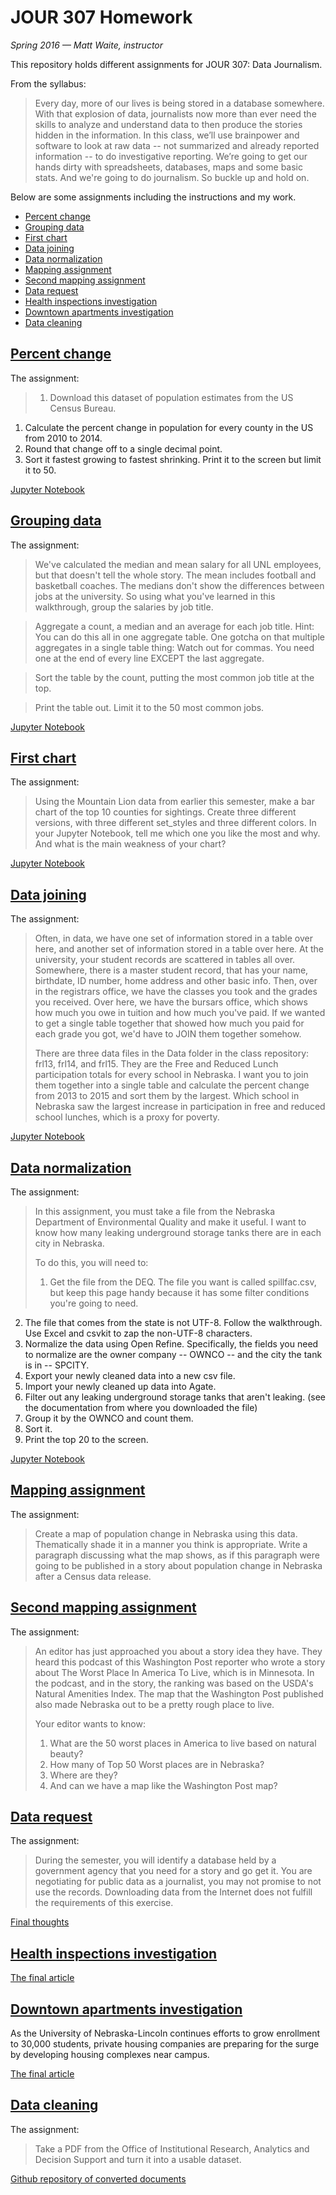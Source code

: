 # JOUR 307 Homework
*Spring 2016 — Matt Waite, instructor*

This repository holds different assignments for JOUR 307: Data Journalism. 

From the syllabus:
> Every day, more of our lives is being stored in a database somewhere. With that explosion of data, journalists now more than ever need the skills to analyze and understand data to then produce the stories hidden in the information. In this class, we’ll use brainpower and software to look at raw data -- not summarized and already reported information -- to do investigative reporting. We’re going to get our hands dirty with spreadsheets, databases, maps and some basic stats. And we're going to do journalism. So buckle up and hold on.

Below are some assignments including the instructions and my work.

* [Percent change](#percentchange)
* [Grouping data](#groupby)
* [First chart](#firstchart)
* [Data joining](#join)
* [Data normalization](#normalization)
* [Mapping assignment](#mapping)
* [Second mapping assignment](#secondmapping)
* [Data request](#datarequest)
* [Health inspections investigation](#inspections)
* [Downtown apartments investigation](#apartments)
* [Data cleaning](#cleaning)

<a name="percentchange"></a>
## [Percent change](PercentChange)

The assignment:
>1. Download this dataset of population estimates from the US Census Bureau.
1. Calculate the percent change in population for every county in the US from 2010 to 2014.
1. Round that change off to a single decimal point.
1. Sort it fastest growing to fastest shrinking. Print it to the screen but limit it to 50.

[Jupyter Notebook](PercentChange/PercentChange.ipynb)

<a name="groupby"></a>
## [Grouping data](GroupByAssignment)

The assignment:
>We've calculated the median and mean salary for all UNL employees, but that doesn't tell the whole story. The mean includes football and basketball coaches. The medians don't showthe differences between jobs at the university. So using what you've learned in this walkthrough, group the salaries by job title.   

>Aggregate a count, a median and an average for each job title. Hint: You can do this all in one aggregate table. One gotcha on that multiple aggregates in a single table thing: Watch out for commas. You need one at the end of every line EXCEPT the last aggregate.  >Sort the table by the count, putting the most common job title at the top.  >Print the table out. Limit it to the 50 most common jobs.

[Jupyter Notebook](GroupByAssignment/GroupByHomework.ipynb)

<a name="firstchart"></a>
## [First chart](ChartAssignment)
The assignment:
>Using the Mountain Lion data from earlier this semester, make a bar chart of the top 10 counties for sightings. Create three different versions, with three different set_styles and three different colors. In your Jupyter Notebook, tell me which one you like the most and why. And what is the main weakness of your chart?

[Jupyter Notebook](ChartAssignment/ChartAssignment.ipynb) 

<a name="join"></a>
## [Data joining](DataJoining)
The assignment:
>Often, in data, we have one set of information stored in a table over here, and another set of information stored in a table over here. At the university, your student records are scattered in tables all over. Somewhere, there is a master student record, that has your name, birthdate, ID number, home address and other basic info. Then, over in the registrars office, we have the classes you took and the grades you received. Over here, we have the bursars office, which shows how much you owe in tuition and how much you've paid. If we wanted to get a single table together that showed how much you paid for each grade you got, we'd have to JOIN them together somehow.  
>
>There are three data files in the Data folder in the class repository: frl13, frl14, and frl15. They are the Free and Reduced Lunch participation totals for every school in Nebraska. I want you to join them together into a single table and calculate the percent change from 2013 to 2015 and sort them by the largest. Which school in Nebraska saw the largest increase in participation in free and reduced school lunches, which is a proxy for poverty.

[Jupyter Notebook](DataJoining/JoinAssignment.ipynb)


<a name="normalization"></a>
## [Data normalization](DataNormalization) 

The assignment:
>In this assignment, you must take a file from the Nebraska Department of Environmental Quality and make it useful. I want to know how many leaking underground storage tanks there are in each city in Nebraska.  
>  
>To do this, you will need to:  
>
>1. Get the file from the DEQ. The file you want is called spillfac.csv, but keep this page handy because it has some filter conditions you're going to need.
2. The file that comes from the state is not UTF-8. Follow the walkthrough. Use Excel and csvkit to zap the non-UTF-8 characters.
3. Normalize the data using Open Refine. Specifically, the fields you need to normalize are the owner company -- OWNCO -- and the city the tank is in -- SPCITY.
4. Export your newly cleaned data into a new csv file.
5. Import your newly cleaned up data into Agate.
6. Filter out any leaking underground storage tanks that aren't leaking. (see the documentation from where you downloaded the file)
7. Group it by the OWNCO and count them.
8. Sort it.
8. Print the top 20 to the screen.

[Jupyter Notebook](DataNormalization/DataNormalization.ipynb)

<a name="mapping"></a>
## [Mapping assignment](MappingAssignment)

The assignment:
>Create a map of population change in Nebraska using this data. Thematically shade it in a manner you think is appropriate. Write a paragraph discussing what the map shows, as if this paragraph were going to be published in a story about population change in Nebraska after a Census data release.



<a name="secondmapping"></a>
## [Second mapping assignment](SecondMappingAssignment)

The assignment:
>An editor has just approached you about a story idea they have. They heard this podcast of this Washington Post reporter who wrote a story about The Worst Place In America To Live, which is in Minnesota. In the podcast, and in the story, the ranking was based on the USDA's Natural Amenities Index. The map that the Washington Post published also made Nebraska out to be a pretty rough place to live.
>
>Your editor wants to know:
>
> 1. What are the 50 worst places in America to live based on natural beauty?
> 1. How many of Top 50 Worst places are in Nebraska?
> 1. Where are they?
> 1. And can we have a map like the Washington Post map?

<a name="datarequest"></a>
## [Data request](DataRequest) 

The assignment:
> During the semester, you will identify a database held by a government agency that you need for a story and go get it. You are negotiating for public data as a journalist, you may not promise to not use the records. Downloading data from the Internet does not fulfill the requirements of this exercise.

[Final thoughts](DataRequest/finalthoughts.md)

<a name="inspections"></a>
## [Health inspections investigation](HealthInspectionsArticle)

[The final article](HealthInspectionsArticle/FinalArticle.md)

<a name="apartments"></a>
## [Downtown apartments investigation](DowntownAptsArticle)

As the University of Nebraska-Lincoln continues efforts to grow enrollment to 30,000 students, private housing companies are preparing for the surge by developing housing complexes near campus.

[The final article](http://www.dailynebraskan.com/news/off-campus-downtown-housing-becoming-more-viable-alternative-to-on/article_92239198-0051-11e6-a04c-17f7db0e7407.html)

<a name="cleaning"></a>
## [Data cleaning](OpenDataUNL)

The assignment:
>Take a PDF from the Office of Institutional Research, Analytics and Decision Support and turn it into a usable dataset.

[Github repository of converted documents](https://github.com/OpenDataUNL/enrollment-data)



